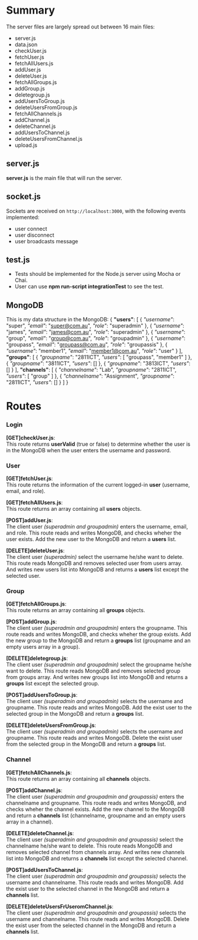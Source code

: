 # Summary
The server files are largely spread out between 16 main files:
* server.js
* data.json
* checkUser.js
* fetchUser.js
* fetchAllUsers.js
* addUser.js
* deleteUser.js
* fetchAllGroups.js
* addGroup.js
* deletegroup.js
* addUsersToGroup.js
* deleteUsersFromGroup.js
* fetchAllChannels.js
* addChannel.js
* deleteChannel.js
* addUsersToChannel.js
* deleteUsersFromChannel.js
* upload.js

## server.js
**server.js** is the main file that will run the server.

## socket.js
Sockets are received on `http://localhost:3000`, with the following events implemented:
 * user connect
 * user disconnect
 * user broadcasts message

## test.js
* Tests should be implemented for the Node.js server using Mocha or Chai.
* User can use **npm run-script integrationTest** to see the test.


## MongoDB
This is my data structure in the MongoDB:
{
    **"users"**: [
        {
            *"username"*: "super",
            *"email"*: "super@com.au",
            *"role"*: "superadmin"
        },
        {
            *"username"*: "james",
            *"email"*: "james@com.au",
            *"role"*: "superadmin"
        },
        {
            *"username"*: "group",
            *"email"*: "group@com.au",
            *"role"*: "groupadmin"
        },
        {
            *"username"*: "groupass",
            *"email"*: "groupass@com.au",
            *"role"*: "groupassis"
        },
        {
            *"username"*: "member1",
            *"email"*: "member1@com.au",
            *"role"*: "user"
        }
    ],
    **"groups"**: [
        {
            *"groupname"*: "2811ICT",
            *"users"*: [
                "groupass",
                "member1"
            ]
        },
        {
            *"groupname"*: "3811ICT",
            *"users"*: []
        },
        {
            *"groupname"*: "3813ICT",
            *"users"*: []
        }
    ],
    **"channels"**: [
        {
            *"channelname"*: "Lab",
            *"groupname"*: "2811ICT",
            *"users"*: [
                "group"
            ]
        },
        {
            *"channelname"*: "Assignment",
            *"groupname"*: "2811ICT",
            *"users"*: []
        }
    ]
}

# Routes

### Login
**[GET]checkUser.js**:<br/>
This route returns **userValid** (true or false) to determine whether the user is in the MongoDB when the user enters the username and password.

### User
**[GET]fetchUser.js**:<br/>
This route returns the information of the current logged-in **user** (username, email, and role).

**[GET]fetchAllUsers.js**:<br/>
This route returns an array containing all **users** objects.

**[POST]addUser.js**:<br/>
The client user *(superadmin and groupadmin)* enters the username, email, and role. This route reads and writes MongoDB, and checks wheher the user exists. Add the new user to the MongoDB and return a **users** list.

**[DELETE]deleteUser.js**:<br/>
The client user *(superadmin)* select the username he/she want to delete. This route reads MongoDB and removes selected user from users array. And writes new users list into MongoDB and returns a **users** list except the selected user.

### Group
**[GET]fetchAllGroups.js**:<br/>
This route returns an array containing all **groups** objects.

**[POST]addGroup.js**:<br/>
The client user *(superadmin and groupadmin)* enters the groupname. This route reads and writes MongoDB, and checks wheher the group exists. Add the new group to the MongoDB and return a **groups** list (groupname and an empty users array in a group).

**[DELETE]deletegroup.js**:<br/>
The client user *(superadmin and groupadmin)* select the groupname he/she want to delete. This route reads MongoDB and removes selected group from groups array. And writes new groups list into MongoDB and returns a **groups** list except the selected group.

**[POST]addUsersToGroup.js**:<br/>
The client user *(superadmin and groupadmin)* selects the username and groupname. This route reads and writes MongoDB. Add the exist user to the selected group in the MongoDB and return a **groups** list.

**[DELETE]deleteUsersFromGroup.js**:<br/>
The client user *(superadmin and groupadmin)* selects the username and groupname. This route reads and writes MongoDB. Delete the exist user from the selected group in the MongoDB and return a **groups** list.

### Channel
**[GET]fetchAllChannels.js**:<br/>
This route returns an array containing all **channels** objects.

**[POST]addChannel.js**:<br/>
The client user *(superadmin and groupadmin and groupassis)* enters the channelname and groupname. This route reads and writes MongoDB, and checks wheher the channel exists. Add the new channel to the MongoDB and return a **channels** list (channelname, groupname and an empty users array in a channel).

**[DELETE]deleteChannel.js**:<br/>
The client user *(superadmin and groupadmin and groupassis)* select the channelname he/she want to delete. This route reads MongoDB and removes selected channel from channels array. And writes new channels list into MongoDB and returns a **channels** list except the selected channel.

**[POST]addUsersToChannel.js**:<br/>
The client user *(superadmin and groupadmin and groupassis)* selects the username and channelname. This route reads and writes MongoDB. Add the exist user to the selected channel in the MongoDB and return a **channels** list.

**[DELETE]deleteUsersFrUseromChannel.js**:<br/>
The client user *(superadmin and groupadmin and groupassis)* selects the username and channelname. This route reads and writes MongoDB. Delete the exist user from the selected channel in the MongoDB and return a **channels** list.